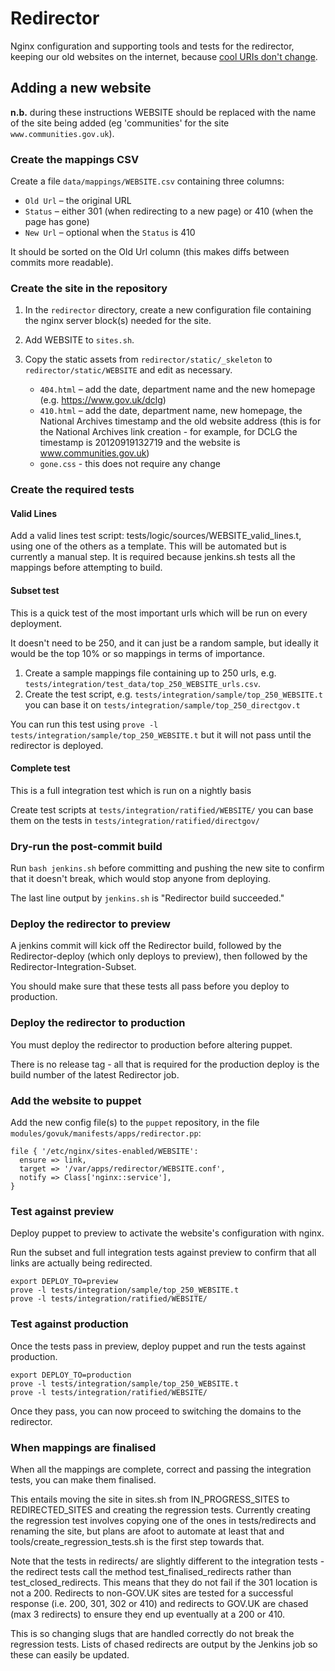 Redirector
==========

Nginx configuration and supporting tools and tests for the redirector,
keeping our old websites on the internet, because [cool URIs don't change][cool].

[cool]:http://www.w3.org/Provider/Style/URI.html


Adding a new website
--------------------

**n.b.** during these instructions WEBSITE should be replaced with the name of
the site being added (eg 'communities' for the site `www.communities.gov.uk`).

### Create the mappings CSV

Create a file `data/mappings/WEBSITE.csv` containing three columns:

* `Old Url` – the original URL
* `Status` – either 301 (when redirecting to a new page) or 410 (when the page has gone)
* `New Url` – optional when the `Status` is 410

It should be sorted on the Old Url column (this makes diffs between commits more readable).

### Create the site in the repository

1.  In the `redirector` directory, create a new configuration file containing
    the nginx server block(s) needed for the site.

1.  Add WEBSITE to `sites.sh`.

1.  Copy the static assets from `redirector/static/_skeleton` to
    `redirector/static/WEBSITE` and edit as necessary.
    
    *   `404.html` – add the date, department name and the new homepage (e.g. https://www.gov.uk/dclg)
    *   `410.html` – add the date, department name, new homepage, the National Archives timestamp and the old website address (this is for the National Archives link creation - for example, for DCLG the timestamp is 20120919132719 and the website is www.communities.gov.uk)
    *   `gone.css` - this does not require any change


### Create the required tests

#### Valid Lines

Add a valid lines test script: tests/logic/sources/WEBSITE_valid_lines.t, using one of the others as a template. This will be automated but is currently a manual step. It is required because jenkins.sh tests all the mappings before attempting to build. 

#### Subset test 

This is a quick test of the most important urls which will be run on every deployment.

It doesn't need to be 250, and it can just be a random sample, but ideally it would be the top 10% or so mappings in terms of importance.

1. Create a sample mappings file containing up to 250 urls, e.g. `tests/integration/test_data/top_250_WEBSITE_urls.csv`. 
2. Create the test script, e.g. `tests/integration/sample/top_250_WEBSITE.t` you can base it on `tests/integration/sample/top_250_directgov.t`

You can run this test using `prove -l tests/integration/sample/top_250_WEBSITE.t` but it will not pass until the redirector is deployed.

#### Complete test

This is a full integration test which is run on a nightly basis

Create test scripts at `tests/integration/ratified/WEBSITE/` you can base them on the tests in `tests/integration/ratified/directgov/`

### Dry-run the post-commit build

Run `bash jenkins.sh` before committing and pushing the new site to confirm
that it doesn't break, which would stop anyone from deploying.

The last line output by `jenkins.sh` is "Redirector build succeeded."

### Deploy the redirector to preview

A jenkins commit will kick off the Redirector build, followed by the Redirector-deploy (which only deploys to preview), 
then followed by the Redirector-Integration-Subset. 

You should make sure that these tests all pass before you deploy to production. 

### Deploy the redirector to production

You must deploy the redirector to production before altering puppet.

There is no release tag - all that is required for the production deploy is the build number of the latest Redirector job.

### Add the website to puppet

Add the new config file(s) to the `puppet` repository, in the file
`modules/govuk/manifests/apps/redirector.pp`:

    file { '/etc/nginx/sites-enabled/WEBSITE':
      ensure => link,
      target => '/var/apps/redirector/WEBSITE.conf',
      notify => Class['nginx::service'],
    }

### Test against preview

Deploy puppet to preview to activate the website's configuration with nginx.

Run the subset and full integration tests against preview to confirm that
all links are actually being redirected.

    export DEPLOY_TO=preview
    prove -l tests/integration/sample/top_250_WEBSITE.t
    prove -l tests/integration/ratified/WEBSITE/

### Test against production

Once the tests pass in preview, deploy puppet and run the tests against
production.

    export DEPLOY_TO=production
    prove -l tests/integration/sample/top_250_WEBSITE.t
    prove -l tests/integration/ratified/WEBSITE/

Once they pass, you can now proceed to switching the domains to the 
redirector.

### When mappings are finalised

When all the mappings are complete, correct and passing the integration tests, you can make them finalised. 

This entails moving the site in sites.sh from IN_PROGRESS_SITES to REDIRECTED_SITES and creating the regression tests. Currently creating the regression test involves copying one of the ones in tests/redirects and renaming the site, but plans are afoot to automate at least that and tools/create_regression_tests.sh is the first step towards that.

Note that the tests in redirects/ are slightly different to the integration tests - the redirect tests call the method test_finalised_redirects rather than test_closed_redirects. This means that they do not fail if the 301 location is not a 200. Redirects to non-GOV.UK sites are tested for a successful response (i.e. 200, 301, 302 or 410) and redirects to GOV.UK are chased (max 3 redirects) to ensure they end up eventually at a 200 or 410.

This is so changing slugs that are handled correctly do not break the regression tests. Lists of chased redirects are output by the Jenkins job so these can easily be updated.
